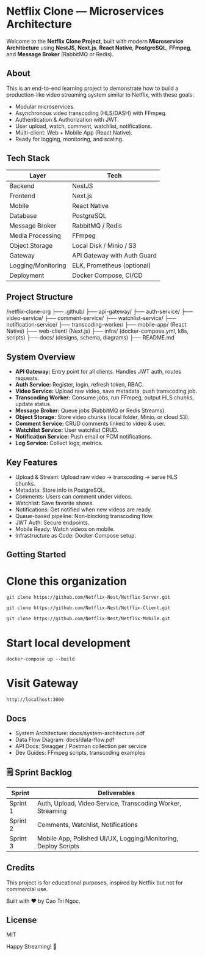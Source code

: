 # Netflix Clone — Microservices Architecture

Welcome to the **Netflix Clone Project**, built with modern **Microservice Architecture** using **NestJS**, **Next.js**, **React Native**, **PostgreSQL**, **FFmpeg**, and **Message Broker** (RabbitMQ or Redis).

## About

This is an end-to-end learning project to demonstrate how to build a production-like video streaming system similar to Netflix, with these goals:
- Modular microservices.
- Asynchronous video transcoding (HLS/DASH) with FFmpeg.
- Authentication & Authorization with JWT.
- User upload, watch, comment, watchlist, notifications.
- Multi-client: Web + Mobile App (React Native).
- Ready for logging, monitoring, and scaling.

## Tech Stack

| Layer | Tech |
|-------|------|
| Backend | NestJS |
| Frontend | Next.js |
| Mobile | React Native |
| Database | PostgreSQL |
| Message Broker | RabbitMQ / Redis |
| Media Processing | FFmpeg |
| Object Storage | Local Disk / Minio / S3 |
| Gateway | API Gateway with Auth Guard |
| Logging/Monitoring | ELK, Prometheus (optional) |
| Deployment | Docker Compose, CI/CD |

## Project Structure

/netflix-clone-org
 ├── .github/
 ├── api-gateway/
 ├── auth-service/
 ├── video-service/
 ├── comment-service/
 ├── watchlist-service/
 ├── notification-service/
 ├── transcoding-worker/
 ├── mobile-app/ (React Native)
 ├── web-client/ (Next.js)
 ├── infra/ (docker-compose.yml, k8s, scripts)
 ├── docs/ (designs, schema, diagrams)
 ├── README.md

## System Overview

- **API Gateway:** Entry point for all clients. Handles JWT auth, routes requests.
- **Auth Service:** Register, login, refresh token, RBAC.
- **Video Service:** Upload raw video, save metadata, push transcoding job.
- **Transcoding Worker:** Consume jobs, run FFmpeg, output HLS chunks, update status.
- **Message Broker:** Queue jobs (RabbitMQ or Redis Streams).
- **Object Storage:** Store video chunks (local folder, Minio, or cloud S3).
- **Comment Service:** CRUD comments linked to video & user.
- **Watchlist Service:** User watchlist CRUD.
- **Notification Service:** Push email or FCM notifications.
- **Log Service:** Collect logs, metrics.

## Key Features

- Upload & Stream: Upload raw video → transcoding → serve HLS chunks.
- Metadata: Store info in PostgreSQL.
- Comments: Users can comment under videos.
- Watchlist: Save favorite shows.
- Notifications: Get notified when new videos are ready.
- Queue-based pipeline: Non-blocking transcoding flow.
- JWT Auth: Secure endpoints.
- Mobile Ready: Watch videos on mobile.
- Infrastructure as Code: Docker Compose setup.

## Getting Started

# Clone this organization

```
git clone https://github.com/Netflix-Nest/Netflix-Server.git

git clone https://github.com/Netflix-Nest/Netflix-Client.git

git clone https://github.com/Netflix-Nest/Netflix-Mobile.git
```

# Start local development

```
docker-compose up --build
```

# Visit Gateway

```
http://localhost:3000
```
## Docs

- System Architecture: docs/system-architecture.pdf
- Data Flow Diagram: docs/data-flow.pdf
- API Docs: Swagger / Postman collection per service
- Dev Guides: FFmpeg scripts, transcoding examples

## 🗒️ Sprint Backlog

| Sprint | Deliverables |
|--------|---------------|
| Sprint 1 | Auth, Upload, Video Service, Transcoding Worker, Streaming |
| Sprint 2 | Comments, Watchlist, Notifications |
| Sprint 3 | Mobile App, Polished UI/UX, Logging/Monitoring, Deploy Scripts |

## Credits

This project is for educational purposes, inspired by Netflix but not for commercial use.

Built with ❤️ by Cao Tri Ngoc.

## License

MIT

Happy Streaming! 🌅
